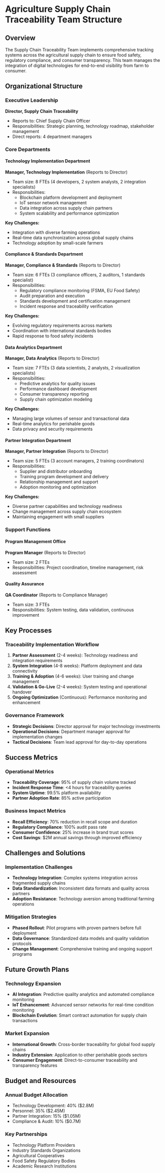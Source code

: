 # Agriculture Supply Chain Traceability Team Structure

## Overview
The Supply Chain Traceability Team implements comprehensive tracking systems across the agricultural supply chain to ensure food safety, regulatory compliance, and consumer transparency. This team manages the integration of digital technologies for end-to-end visibility from farm to consumer.

## Organizational Structure

### Executive Leadership
**Director, Supply Chain Traceability**
- Reports to: Chief Supply Chain Officer
- Responsibilities: Strategic planning, technology roadmap, stakeholder management
- Direct reports: 4 department managers

### Core Departments

#### Technology Implementation Department
**Manager, Technology Implementation** (Reports to Director)
- Team size: 8 FTEs (4 developers, 2 system analysts, 2 integration specialists)
- Responsibilities:
  - Blockchain platform development and deployment
  - IoT sensor network management
  - Data integration across supply chain partners
  - System scalability and performance optimization

**Key Challenges:**
- Integration with diverse farming operations
- Real-time data synchronization across global supply chains
- Technology adoption by small-scale farmers

#### Compliance & Standards Department
**Manager, Compliance & Standards** (Reports to Director)
- Team size: 6 FTEs (3 compliance officers, 2 auditors, 1 standards specialist)
- Responsibilities:
  - Regulatory compliance monitoring (FSMA, EU Food Safety)
  - Audit preparation and execution
  - Standards development and certification management
  - Incident response and traceability verification

**Key Challenges:**
- Evolving regulatory requirements across markets
- Coordination with international standards bodies
- Rapid response to food safety incidents

#### Data Analytics Department
**Manager, Data Analytics** (Reports to Director)
- Team size: 7 FTEs (3 data scientists, 2 analysts, 2 visualization specialists)
- Responsibilities:
  - Predictive analytics for quality issues
  - Performance dashboard development
  - Consumer transparency reporting
  - Supply chain optimization modeling

**Key Challenges:**
- Managing large volumes of sensor and transactional data
- Real-time analytics for perishable goods
- Data privacy and security requirements

#### Partner Integration Department
**Manager, Partner Integration** (Reports to Director)
- Team size: 5 FTEs (3 account managers, 2 training coordinators)
- Responsibilities:
  - Supplier and distributor onboarding
  - Training program development and delivery
  - Relationship management and support
  - Adoption monitoring and optimization

**Key Challenges:**
- Diverse partner capabilities and technology readiness
- Change management across supply chain ecosystem
- Maintaining engagement with small suppliers

### Support Functions

#### Program Management Office
**Program Manager** (Reports to Director)
- Team size: 2 FTEs
- Responsibilities: Project coordination, timeline management, risk assessment

#### Quality Assurance
**QA Coordinator** (Reports to Compliance Manager)
- Team size: 3 FTEs
- Responsibilities: System testing, data validation, continuous improvement

## Key Processes

### Traceability Implementation Workflow
1. **Partner Assessment** (2-4 weeks): Technology readiness and integration requirements
2. **System Integration** (4-8 weeks): Platform deployment and data connectivity
3. **Training & Adoption** (4-6 weeks): User training and change management
4. **Validation & Go-Live** (2-4 weeks): System testing and operational handover
5. **Ongoing Optimization** (Continuous): Performance monitoring and enhancement

### Governance Framework
- **Strategic Decisions**: Director approval for major technology investments
- **Operational Decisions**: Department manager approval for implementation changes
- **Tactical Decisions**: Team lead approval for day-to-day operations

## Success Metrics

### Operational Metrics
- **Traceability Coverage**: 95% of supply chain volume tracked
- **Incident Response Time**: <4 hours for traceability queries
- **System Uptime**: 99.5% platform availability
- **Partner Adoption Rate**: 85% active participation

### Business Impact Metrics
- **Recall Efficiency**: 70% reduction in recall scope and duration
- **Regulatory Compliance**: 100% audit pass rate
- **Consumer Confidence**: 25% increase in brand trust scores
- **Cost Savings**: $2M annual savings through improved efficiency

## Challenges and Solutions

### Implementation Challenges
- **Technology Integration**: Complex systems integration across fragmented supply chains
- **Data Standardization**: Inconsistent data formats and quality across partners
- **Adoption Resistance**: Technology aversion among traditional farming operations

### Mitigation Strategies
- **Phased Rollout**: Pilot programs with proven partners before full deployment
- **Data Governance**: Standardized data models and quality validation protocols
- **Change Management**: Comprehensive training and ongoing support programs

## Future Growth Plans

### Technology Expansion
- **AI Integration**: Predictive quality analytics and automated compliance monitoring
- **IoT Enhancement**: Advanced sensor networks for real-time condition monitoring
- **Blockchain Evolution**: Smart contract automation for supply chain transactions

### Market Expansion
- **International Growth**: Cross-border traceability for global food supply chains
- **Industry Extension**: Application to other perishable goods sectors
- **Consumer Engagement**: Direct-to-consumer traceability and transparency features

## Budget and Resources

### Annual Budget Allocation
- Technology Development: 40% ($2.8M)
- Personnel: 35% ($2.45M)
- Partner Integration: 15% ($1.05M)
- Compliance & Audit: 10% ($0.7M)

### Key Partnerships
- Technology Platform Providers
- Industry Standards Organizations
- Agricultural Cooperatives
- Food Safety Regulatory Bodies
- Academic Research Institutions